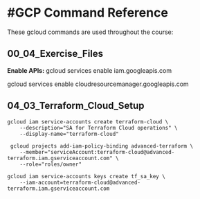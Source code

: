 #GCP Command Reference
=====================

These gcloud commands are used throughout the course:

## 00_04_Exercise_Files
**Enable APIs:**
gcloud services enable iam.googleapis.com

gcloud services enable cloudresourcemanager.googleapis.com


## 04_03_Terraform_Cloud_Setup
```
gcloud iam service-accounts create terraform-cloud \
    --description="SA for Terraform Cloud operations" \
    --display-name="terraform-cloud"

 gcloud projects add-iam-policy-binding advanced-terraform \
    --member="serviceAccount:terraform-cloud@advanced-terraform.iam.gserviceaccount.com" \
    --role="roles/owner"

gcloud iam service-accounts keys create tf_sa_key \
    --iam-account=terraform-cloud@advanced-terraform.iam.gserviceaccount.com
```